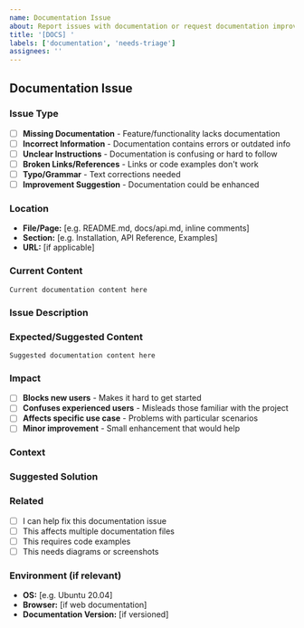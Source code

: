 ```yaml
---
name: Documentation Issue
about: Report issues with documentation or request documentation improvements
title: '[DOCS] '
labels: ['documentation', 'needs-triage']
assignees: ''
---
```


## Documentation Issue

### Issue Type
- [ ] **Missing Documentation** - Feature/functionality lacks documentation
- [ ] **Incorrect Information** - Documentation contains errors or outdated info
- [ ] **Unclear Instructions** - Documentation is confusing or hard to follow
- [ ] **Broken Links/References** - Links or code examples don't work
- [ ] **Typo/Grammar** - Text corrections needed
- [ ] **Improvement Suggestion** - Documentation could be enhanced

### Location
<!-- Where is the documentation issue located? -->
- **File/Page:** [e.g. README.md, docs/api.md, inline comments]
- **Section:** [e.g. Installation, API Reference, Examples]
- **URL:** [if applicable]

### Current Content
<!-- What does the current documentation say? (copy/paste or screenshot) -->
```
Current documentation content here
```

### Issue Description
<!-- Clearly describe what's wrong or missing -->

### Expected/Suggested Content
<!-- What should the documentation say instead? -->
```
Suggested documentation content here
```

### Impact
- [ ] **Blocks new users** - Makes it hard to get started
- [ ] **Confuses experienced users** - Misleads those familiar with the project
- [ ] **Affects specific use case** - Problems with particular scenarios
- [ ] **Minor improvement** - Small enhancement that would help

### Context
<!-- Additional context about why this documentation is important -->

### Suggested Solution
<!-- If you have ideas for how to fix or improve the documentation -->

### Related
- [ ] I can help fix this documentation issue
- [ ] This affects multiple documentation files
- [ ] This requires code examples
- [ ] This needs diagrams or screenshots

### Environment (if relevant)
- **OS:** [e.g. Ubuntu 20.04]
- **Browser:** [if web documentation]
- **Documentation Version:** [if versioned]
